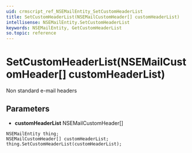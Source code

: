 ```yaml
---
uid: crmscript_ref_NSEMailEntity_SetCustomHeaderList
title: SetCustomHeaderList(NSEMailCustomHeader[] customHeaderList)
intellisense: NSEMailEntity.SetCustomHeaderList
keywords: NSEMailEntity, GetCustomHeaderList
so.topic: reference
---
```


# SetCustomHeaderList(NSEMailCustomHeader[] customHeaderList)

Non standard e-mail headers

## Parameters

* **customHeaderList** NSEMailCustomHeader[]

```crmscript
NSEMailEntity thing;
NSEMailCustomHeader[] customHeaderList;
thing.SetCustomHeaderList(customHeaderList);
```

